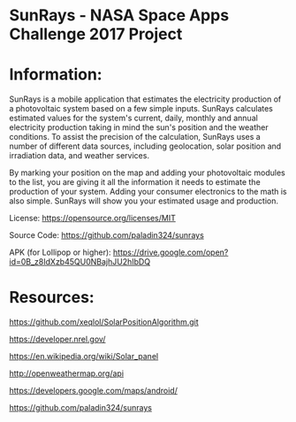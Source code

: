 # SunRays - NASA Space Apps Challenge 2017 Project

# Information:
SunRays is a mobile application that estimates the electricity production of a photovoltaic system based on a few simple inputs. SunRays calculates estimated values for the system's current, daily, monthly and annual electricity production taking in mind the sun's position and the weather conditions. To assist the precision of the calculation, SunRays uses a number of different data sources, including geolocation, solar position and irradiation data, and weather services.

By marking your position on the map and adding your photovoltaic modules to the list, you are giving it all the information it needs to estimate the production of your system. Adding your consumer electronics to the math is also simple. SunRays will show you your estimated usage and production. 

License: https://opensource.org/licenses/MIT

Source Code: https://github.com/paladin324/sunrays

APK (for Lollipop or higher): https://drive.google.com/open?id=0B_z8IdXzb45QU0NBajhJU2hIbDQ

# Resources:
https://github.com/xeqlol/SolarPositionAlgorithm.git

https://developer.nrel.gov/

https://en.wikipedia.org/wiki/Solar_panel

http://openweathermap.org/api

https://developers.google.com/maps/android/

https://github.com/paladin324/sunrays

